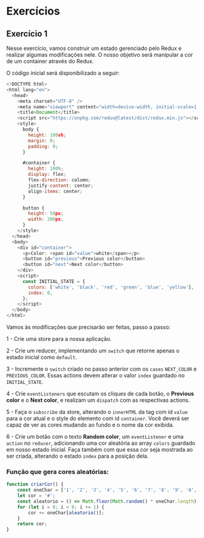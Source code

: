 # Exercícios

## Exercício 1

Nesse exercício, vamos construir um estado gerenciado pelo Redux e realizar algumas modificações nele. O nosso objetivo será manipular a cor de um container através do Redux.

O código inicial será disponibilizado a seguir:

```javascript
<!DOCTYPE html>
<html lang="en">
  <head>
    <meta charset="UTF-8" />
    <meta name="viewport" content="width=device-width, initial-scale=1.0" />
    <title>Document</title>
    <script src="https://unpkg.com/redux@latest/dist/redux.min.js"></script>
    <style>
      body {
        height: 100vh;
        margin: 0;
        padding: 0;
      }

      #container {
        height: 100%;
        display: flex;
        flex-direction: column;
        justify-content: center;
        align-items: center;
      }

      button {
        height: 50px;
        width: 200px;
      }
    </style>
  </head>
  <body>
    <div id="container">
      <p>Color: <span id="value">white</span></p>
      <button id="previous">Previous color</button>
      <button id="next">Next color</button>
    </div>
    <script>
      const INITIAL_STATE = {
        colors: ['white', 'black', 'red', 'green', 'blue', 'yellow'],
        index: 0,
      };
    </script>
  </body>
</html>
```

Vamos às modificações que precisarão ser feitas, passo a passo:

1 - Crie uma store para a nossa aplicação.

2 - Crie um reducer, implementando um `switch` que retorne apenas o estado inicial como `default`.

3 - Incremente o `switch` criado no passo anterior com os `cases` `NEXT_COLOR` e `PREVIOUS_COLOR`. Essas actions devem alterar o valor `index` guardado no `INITIAL_STATE`.

4 - Crie `eventListeners` que escutam os cliques de cada botão, o **Previous color** e o **Next color**, e realizam um `dispatch` com as respectivas actions.

5 - Faça o `subscribe` da store, alterando o `innerHTML` da tag com id `value` para a cor atual e o style do elemento com id `container`. Você deverá ser capaz de ver as cores mudando ao fundo e o nome da cor exibida.

6 - Crie um botão com o texto **Random color**, um `eventListener` e uma `action` no `reducer`, adicionando uma cor aleatória ao array `colors` guardado em nosso estado inicial. Faça também com que essa cor seja mostrada ao ser criada, alterando o estado `index` para a posição dela.

### Função que gera cores aleatórias:
```javascript
function criarCor() {
    const oneChar = ['1', '2', '3', '4', '5', '6', '7', '8', '9', 'A', 'B', 'C', 'D', 'E', 'F'];
    let cor = '#';
    const aleatorio = () => Math.floor(Math.random() * oneChar.length);
    for (let i = 0; i < 6; i += 1) {
        cor += oneChar[aleatorio()];
    }
    return cor;
}
```

